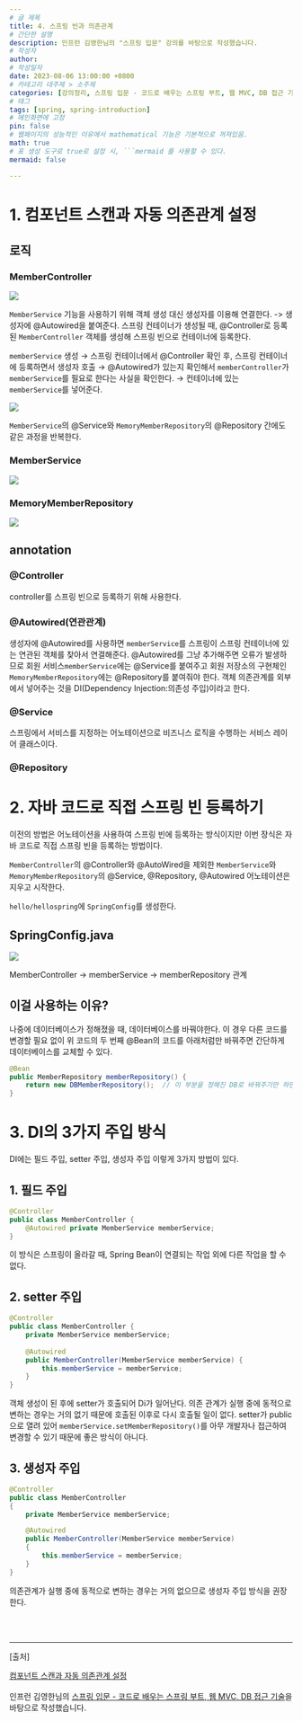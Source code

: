 ```yaml
---
# 글 제목
title: 4. 스프링 빈과 의존관계
# 간단한 설명
description: 인프런 김영한님의 "스프링 입문" 강의를 바탕으로 작성했습니다.
# 작성자
author: 
# 작성일자
date: 2023-08-06 13:00:00 +0800
# 카테고리 대주제 > 소주제
categories: [강의정리, 스프링 입문 - 코드로 배우는 스프링 부트, 웹 MVC, DB 접근 기술]
# 태그
tags: [spring, spring-introduction]
# 메인화면에 고정
pin: false
# 웹페이지의 성능적인 이유에서 mathematical 기능은 기본적으로 꺼져있음.
math: true
# 표 생성 도구로 true로 설정 시, ```mermaid 를 사용할 수 있다.
mermaid: false

---
```


# 1. 컴포넌트 스캔과 자동 의존관계 설정

## 로직

### MemberController
![](https://velog.velcdn.com/images/sgn07124/post/1c9021d5-3b5d-49d8-89e5-b7e2e8ca37d3/image.png)

<code>MemberService</code> 기능을 사용하기 위해 객체 생성 대신 생성자를 이용해 연결한다. -> 생성자에 @Autowired을 붙여준다.
스프링 컨테이너가 생성될 때, @Controller로 등록된 <code>MemberController</code> 객체를 생성해 스프링 빈으로 컨테이너에 등록한다.

<code>memberService</code> 생성 → 스프링 컨테이너에서 @Controller 확인 후, 스프링 컨테이너에 등록하면서 생성자 호출 → @Autowired가 있는지 확인해서 <code>memberController</code>가 <code>memberService</code>를 필요로 한다는 사실을 확인한다. → 컨테이너에 있는 <code>memberService</code>를 넣어준다.

![](https://velog.velcdn.com/images/sgn07124/post/d947bcdb-43a2-41e7-b8a5-3cf5ecbc5bb8/image.png)


<code>MemberService</code>의 @Service와 <code>MemoryMemberRepository</code>의 @Repository 간에도 같은 과정을 반복한다.

### MemberService
![](https://velog.velcdn.com/images/sgn07124/post/b04d5c55-44dd-40bf-b4e5-ace45c4e60d9/image.png)

### MemoryMemberRepository
![](https://velog.velcdn.com/images/sgn07124/post/3dc59023-3642-4e99-a4ab-545fa4638f5c/image.png)


## annotation

### @Controller
controller를 스프링 빈으로 등록하기 위해 사용한다.

### @Autowired(연관관계)
생성자에 @Autowired를 사용하면 <code>memberService</code>를 스프링이 스프링 컨테이너에 있는 연관된 객체를 찾아서 연결해준다. @Autowired를 그냥 추가해주면 오류가 발생하므로 회원 서비스<code>memberService</code>에는 @Service를 붙여주고 회원 저장소의 구현체인 <code>MemoryMemberRepository</code>에는 @Repository를 붙여줘야 한다.
객체 의존관계를 외부에서 넣어주는 것을 DI(Dependency Injection:의존성 주입)이라고 한다.

### @Service
스프링에서 서비스를 지정하는 어노테이션으로 비즈니스 로직을 수행하는 서비스 레이어 클래스이다. 

### @Repository


# 2. 자바 코드로 직접 스프링 빈 등록하기
이전의 방법은 어노테이션을 사용하여 스프링 빈에 등록하는 방식이지만 이번 장식은 자바 코드로 직접 스프링 빈을 등록하는 방법이다.

<code>MemberController</code>의 @Controller와 @AutoWired을 제외한 <code>MemberService</code>와 <code>MemoryMemberRepository</code>의 @Service, @Repository, @Autowired 어노테이션은 지우고 시작한다.

<code>hello/hellospring</code>에 <code>SpringConfig</code>를 생성한다.

## SpringConfig.java
![](https://velog.velcdn.com/images/sgn07124/post/abc1af43-37d3-4bc4-b878-52b1dac312e0/image.png)

MemberController -> memberService -> memberRepository 관계

## 이걸 사용하는 이유?
나중에 데이터베이스가 정해졌을 때, 데이터베이스를 바꿔야한다. 이 경우 다른 코드를 변경할 필요 없이 위 코드의 두 번째 @Bean의 코드를 아래처럼만 바꿔주면 간단하게 데이터베이스를 교체할 수 있다.
```java
@Bean
public MemberRepository memberRepository() {
	return new DBMemberRepository();  // 이 부분을 정해진 DB로 바꿔주기만 하면 됨
}
```

# 3. DI의 3가지 주입 방식
DI에는 필드 주입, setter 주입, 생성자 주입 이렇게 3가지 방법이 있다. 
## 1. 필드 주입
```java
@Controller
public class MemberController {
	@Autowired private MemberService memberService;
}
```
이 방식은 스프링이 올라갈 때, Spring Bean이 연결되는 작업 외에 다른 작업을 할 수 없다.
## 2. setter 주입
```java
@Controller
public class MemberController {
	private MemberService memberService;
    
    @Autowired
    public MemberController(MemberService memberService) {
    	this.memberService = memberService;
    }
}
```
객체 생성이 된 후에 setter가 호출되어 Di가 일어난다. 의존 관계가 실행 중에 동적으로 변하는 경우는 거의 없기 때문에 호출된 이후로 다시 호출될 일이 없다. setter가 public으로 열려 있어 <code>memberService.setMemberRepository()</code>를 아무 개발자나 접근하여 변경할 수 있기 때문에 좋은 방식이 아니다.

## 3. 생성자 주입
```java
@Controller
public class MemberController
{
    private MemberService memberService;

    @Autowired
    public MemberController(MemberService memberService)
    {
        this.memberService = memberService;
    }
}
```
의존관계가 실행 중에 동적으로 변하는 경우는 거의 없으므로 생성자 주입 방식을 권장한다.


<br>
<br>

---

[출처]

[컴포넌트 스캔과 자동 의존관계 설정](https://velog.io/@dydqja4582/10.-컴포넌트-스캔과-자동-의존관계-설정)<br><br>
인프런 김영한님의 [스프링 입문 - 코드로 배우는 스프링 부트, 웹 MVC, DB 접근 기술](https://www.inflearn.com/course/스프링-입문-스프링부트)을 바탕으로 작성했습니다.